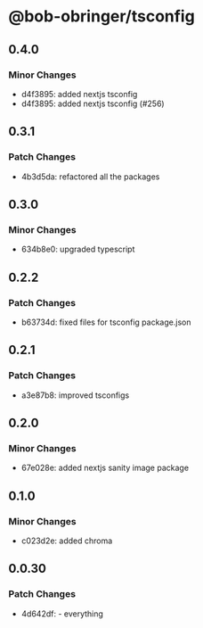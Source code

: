 # @bob-obringer/tsconfig

## 0.4.0

### Minor Changes

- d4f3895: added nextjs tsconfig
- d4f3895: added nextjs tsconfig (#256)

## 0.3.1

### Patch Changes

- 4b3d5da: refactored all the packages

## 0.3.0

### Minor Changes

- 634b8e0: upgraded typescript

## 0.2.2

### Patch Changes

- b63734d: fixed files for tsconfig package.json

## 0.2.1

### Patch Changes

- a3e87b8: improved tsconfigs

## 0.2.0

### Minor Changes

- 67e028e: added nextjs sanity image package

## 0.1.0

### Minor Changes

- c023d2e: added chroma

## 0.0.30

### Patch Changes

- 4d642df: - everything
